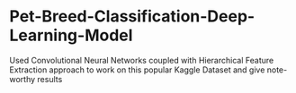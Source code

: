 # Pet-Breed-Classification-Deep-Learning-Model
Used Convolutional Neural Networks coupled with Hierarchical Feature Extraction approach to work on this popular Kaggle Dataset and give note-worthy results 
